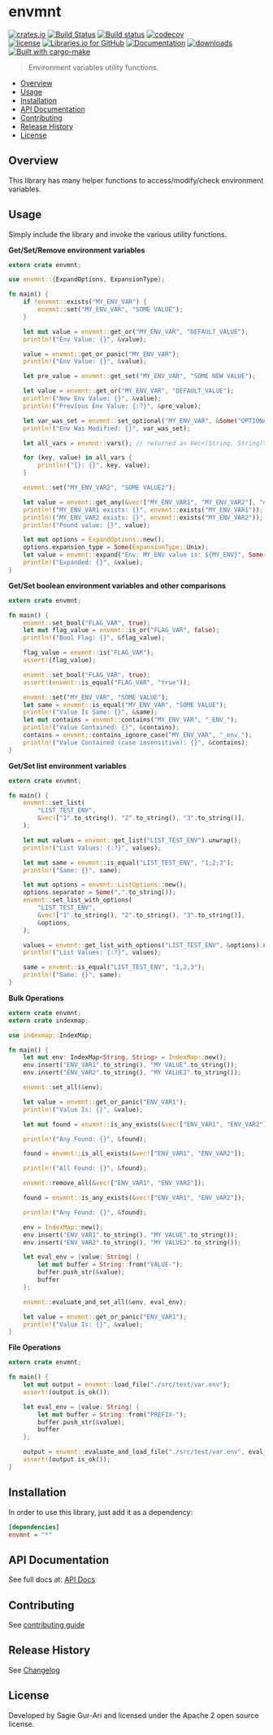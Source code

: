 # envmnt

[![crates.io](https://img.shields.io/crates/v/envmnt.svg)](https://crates.io/crates/envmnt) [![Build Status](https://travis-ci.org/sagiegurari/envmnt.svg?branch=master)](http://travis-ci.org/sagiegurari/envmnt) [![Build status](https://ci.appveyor.com/api/projects/status/github/sagiegurari/envmnt?branch=master&svg=true)](https://ci.appveyor.com/project/sagiegurari/envmnt) [![codecov](https://codecov.io/gh/sagiegurari/envmnt/branch/master/graph/badge.svg)](https://codecov.io/gh/sagiegurari/envmnt)<br>
[![license](https://img.shields.io/crates/l/envmnt.svg)](https://github.com/sagiegurari/envmnt/blob/master/LICENSE) [![Libraries.io for GitHub](https://img.shields.io/librariesio/github/sagiegurari/envmnt.svg)](https://libraries.io/cargo/envmnt) [![Documentation](https://docs.rs/envmnt/badge.svg)](https://docs.rs/crate/envmnt/) [![downloads](https://img.shields.io/crates/d/envmnt.svg)](https://crates.io/crates/envmnt)<br>
[![Built with cargo-make](https://sagiegurari.github.io/cargo-make/assets/badges/cargo-make.svg)](https://sagiegurari.github.io/cargo-make)

> Environment variables utility functions.

* [Overview](#overview)
* [Usage](#usage)
* [Installation](#installation)
* [API Documentation](https://sagiegurari.github.io/envmnt/)
* [Contributing](.github/CONTRIBUTING.md)
* [Release History](https://github.com/sagiegurari/envmnt/blob/master/CHANGELOG.md)
* [License](#license)

<a name="overview"></a>
## Overview
This library has many helper functions to access/modify/check environment variables.

<a name="usage"></a>
## Usage
Simply include the library and invoke the various utility functions.

**Get/Set/Remove environment variables**

```rust
extern crate envmnt;

use envmnt::{ExpandOptions, ExpansionType};

fn main() {
    if !envmnt::exists("MY_ENV_VAR") {
        envmnt::set("MY_ENV_VAR", "SOME VALUE");
    }

    let mut value = envmnt::get_or("MY_ENV_VAR", "DEFAULT_VALUE");
    println!("Env Value: {}", &value);

    value = envmnt::get_or_panic("MY_ENV_VAR");
    println!("Env Value: {}", &value);

    let pre_value = envmnt::get_set("MY_ENV_VAR", "SOME NEW VALUE");

    let value = envmnt::get_or("MY_ENV_VAR", "DEFAULT_VALUE");
    println!("New Env Value: {}", &value);
    println!("Previous Env Value: {:?}", &pre_value);

    let var_was_set = envmnt::set_optional("MY_ENV_VAR", &Some("OPTIONAL VALUE"));
    println!("Env Was Modified: {}", var_was_set);

    let all_vars = envmnt::vars(); // returned as Vec<(String, String)>

    for (key, value) in all_vars {
        println!("{}: {}", key, value);
    }

    envmnt::set("MY_ENV_VAR2", "SOME VALUE2");

    let value = envmnt::get_any(&vec!["MY_ENV_VAR1", "MY_ENV_VAR2"], "default");
    println!("MY_ENV_VAR1 exists: {}", envmnt::exists("MY_ENV_VAR1"));
    println!("MY_ENV_VAR2 exists: {}", envmnt::exists("MY_ENV_VAR2"));
    println!("Found value: {}", value);

    let mut options = ExpandOptions::new();
    options.expansion_type = Some(ExpansionType::Unix);
    let value = envmnt::expand("Env: MY_ENV value is: ${MY_ENV}", Some(options));
    println!("Expanded: {}", &value);
}
```

**Get/Set boolean environment variables and other comparisons**

```rust
extern crate envmnt;

fn main() {
    envmnt::set_bool("FLAG_VAR", true);
    let mut flag_value = envmnt::is_or("FLAG_VAR", false);
    println!("Bool Flag: {}", &flag_value);

    flag_value = envmnt::is("FLAG_VAR");
    assert!(flag_value);

    envmnt::set_bool("FLAG_VAR", true);
    assert!(envmnt::is_equal("FLAG_VAR", "true"));

    envmnt::set("MY_ENV_VAR", "SOME VALUE");
    let same = envmnt::is_equal("MY_ENV_VAR", "SOME VALUE");
    println!("Value Is Same: {}", &same);
    let mut contains = envmnt::contains("MY_ENV_VAR", "_ENV_");
    println!("Value Contained: {}", &contains);
    contains = envmnt::contains_ignore_case("MY_ENV_VAR", "_env_");
    println!("Value Contained (case insensitive): {}", &contains);
}
```

**Get/Set list environment variables**

```rust
extern crate envmnt;

fn main() {
    envmnt::set_list(
        "LIST_TEST_ENV",
        &vec!["1".to_string(), "2".to_string(), "3".to_string()],
    );

    let mut values = envmnt::get_list("LIST_TEST_ENV").unwrap();
    println!("List Values: {:?}", values);

    let mut same = envmnt::is_equal("LIST_TEST_ENV", "1;2;3");
    println!("Same: {}", same);

    let mut options = envmnt::ListOptions::new();
    options.separator = Some(",".to_string());
    envmnt::set_list_with_options(
        "LIST_TEST_ENV",
        &vec!["1".to_string(), "2".to_string(), "3".to_string()],
        &options,
    );

    values = envmnt::get_list_with_options("LIST_TEST_ENV", &options).unwrap();
    println!("List Values: {:?}", values);

    same = envmnt::is_equal("LIST_TEST_ENV", "1,2,3");
    println!("Same: {}", same);
}
```

**Bulk Operations**

```rust
extern crate envmnt;
extern crate indexmap;

use indexmap::IndexMap;

fn main() {
    let mut env: IndexMap<String, String> = IndexMap::new();
    env.insert("ENV_VAR1".to_string(), "MY VALUE".to_string());
    env.insert("ENV_VAR2".to_string(), "MY VALUE2".to_string());

    envmnt::set_all(&env);

    let value = envmnt::get_or_panic("ENV_VAR1");
    println!("Value Is: {}", &value);

    let mut found = envmnt::is_any_exists(&vec!["ENV_VAR1", "ENV_VAR2"]);

    println!("Any Found: {}", &found);

    found = envmnt::is_all_exists(&vec!["ENV_VAR1", "ENV_VAR2"]);

    println!("All Found: {}", &found);

    envmnt::remove_all(&vec!["ENV_VAR1", "ENV_VAR2"]);

    found = envmnt::is_any_exists(&vec!["ENV_VAR1", "ENV_VAR2"]);

    println!("Any Found: {}", &found);

    env = IndexMap::new();
    env.insert("ENV_VAR1".to_string(), "MY VALUE".to_string());
    env.insert("ENV_VAR2".to_string(), "MY VALUE2".to_string());

    let eval_env = |value: String| {
        let mut buffer = String::from("VALUE-");
        buffer.push_str(&value);
        buffer
    };

    envmnt::evaluate_and_set_all(&env, eval_env);

    let value = envmnt::get_or_panic("ENV_VAR1");
    println!("Value Is: {}", &value);
}
```

**File Operations**

```rust
extern crate envmnt;

fn main() {
    let mut output = envmnt::load_file("./src/test/var.env");
    assert!(output.is_ok());

    let eval_env = |value: String| {
        let mut buffer = String::from("PREFIX-");
        buffer.push_str(&value);
        buffer
    };

    output = envmnt::evaluate_and_load_file("./src/test/var.env", eval_env);
    assert!(output.is_ok());
}
```

<a name="installation"></a>
## Installation
In order to use this library, just add it as a dependency:

```ini
[dependencies]
envmnt = "*"
```

## API Documentation
See full docs at: [API Docs](https://sagiegurari.github.io/envmnt/)

## Contributing
See [contributing guide](.github/CONTRIBUTING.md)

<a name="history"></a>
## Release History

See [Changelog](https://github.com/sagiegurari/envmnt/blob/master/CHANGELOG.md)

<a name="license"></a>
## License
Developed by Sagie Gur-Ari and licensed under the Apache 2 open source license.
